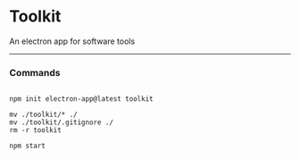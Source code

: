 # Toolkit
An electron app for software tools

___

### Commands

```shell

npm init electron-app@latest toolkit

mv ./toolkit/* ./
mv ./toolkit/.gitignore ./
rm -r toolkit

npm start


```